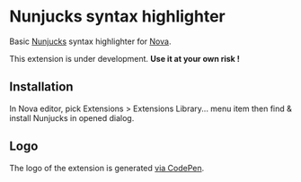 # Nunjucks syntax highlighter

Basic [Nunjucks](https://mozilla.github.io/nunjucks/) syntax highlighter for [Nova](https://www.nova.app/).

This extension is under development. **Use it at your own risk !**

## Installation

In Nova editor, pick Extensions > Extensions Library... menu item then find & install Nunjucks in opened dialog.

## Logo

The logo of the extension is generated [via CodePen](https://codepen.io/alienlebarge/pen/JjKjExM).
